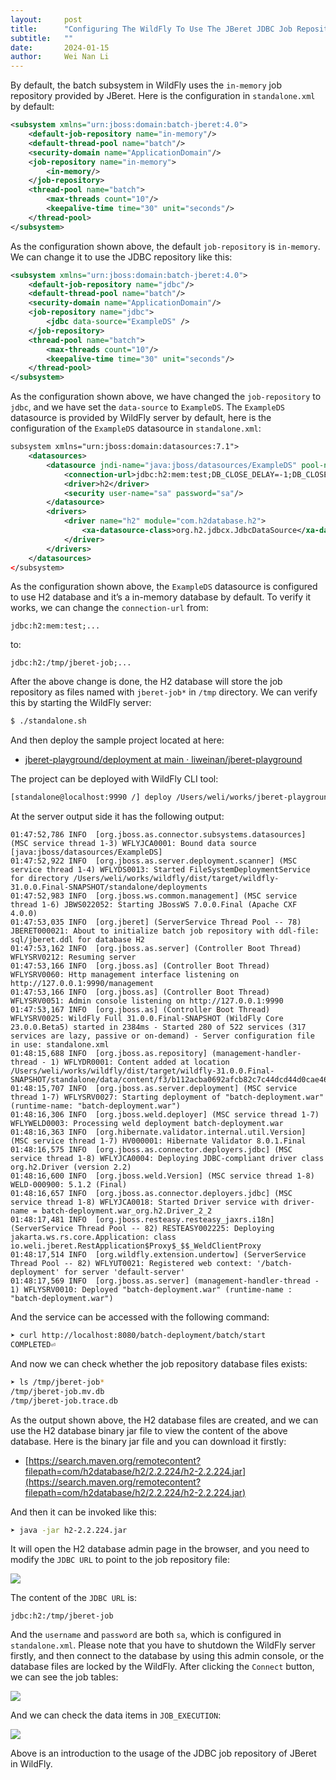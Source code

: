 ```yaml
---
layout:     post
title:      "Configuring The WildFly To Use The JBeret JDBC Job Repository"
subtitle:   ""
date:       2024-01-15
author:     Wei Nan Li
---
```


By default, the batch subsystem in WildFly uses the `in-memory` job repository provided by JBeret. Here is the configuration in `standalone.xml` by default:

```xml
<subsystem xmlns="urn:jboss:domain:batch-jberet:4.0">
    <default-job-repository name="in-memory"/>
    <default-thread-pool name="batch"/>
    <security-domain name="ApplicationDomain"/>
    <job-repository name="in-memory">
        <in-memory/>
    </job-repository>
    <thread-pool name="batch">
        <max-threads count="10"/>
        <keepalive-time time="30" unit="seconds"/>
    </thread-pool>
</subsystem>
```

As the configuration shown above, the default `job-repository` is `in-memory`. We can change it to use the JDBC repository like this:

```xml
<subsystem xmlns="urn:jboss:domain:batch-jberet:4.0">
    <default-job-repository name="jdbc"/>
    <default-thread-pool name="batch"/>
    <security-domain name="ApplicationDomain"/>
    <job-repository name="jdbc">
        <jdbc data-source="ExampleDS" />
    </job-repository>
    <thread-pool name="batch">
        <max-threads count="10"/>
        <keepalive-time time="30" unit="seconds"/>
    </thread-pool>
</subsystem>
```

As the configuration shown above, we have changed the `job-repository` to `jdbc`, and we have set the `data-source` to `ExampleDS`. The `ExampleDS` datasource is provided by WildFly server by default, here is the configuration of the `ExampleDS`  datasource in `standalone.xml`:

```xml
subsystem xmlns="urn:jboss:domain:datasources:7.1">
    <datasources>
        <datasource jndi-name="java:jboss/datasources/ExampleDS" pool-name="ExampleDS" enabled="true" use-java-context="true" statistics-enabled="${wildfly.datasources.statistics-enabled:${wildfly.statistics-enabled:false}}">
            <connection-url>jdbc:h2:mem:test;DB_CLOSE_DELAY=-1;DB_CLOSE_ON_EXIT=FALSE;MODE=${wildfly.h2.compatibility.mode:REGULAR}</connection-url>
            <driver>h2</driver>
            <security user-name="sa" password="sa"/>
        </datasource>
        <drivers>
            <driver name="h2" module="com.h2database.h2">
                <xa-datasource-class>org.h2.jdbcx.JdbcDataSource</xa-datasource-class>
            </driver>
        </drivers>
    </datasources>
</subsystem>
```


As the configuration shown above, the `ExampleDS` datasource is configured to use H2 database and it’s a in-memory database by default. To verify it works,  we can change the `connection-url` from:

```
jdbc:h2:mem:test;...
```

to:

```
jdbc:h2:/tmp/jberet-job;...
```

After the above change is done, the H2 database will store the job repository as files named with `jberet-job*` in `/tmp` directory. We can verify this by starting the WildFly server:

```bash
$ ./standalone.sh
```

And then deploy the sample project located at here:

- [jberet-playground/deployment at main · liweinan/jberet-playground](https://github.com/liweinan/jberet-playground/tree/main/deployment)

The project can be deployed with WildFly CLI tool:

```bash
[standalone@localhost:9990 /] deploy /Users/weli/works/jberet-playground/deployment/target/batch-deployment.war
```

At the server output side it has the following output:

```
01:47:52,786 INFO  [org.jboss.as.connector.subsystems.datasources] (MSC service thread 1-3) WFLYJCA0001: Bound data source [java:jboss/datasources/ExampleDS]
01:47:52,922 INFO  [org.jboss.as.server.deployment.scanner] (MSC service thread 1-4) WFLYDS0013: Started FileSystemDeploymentService for directory /Users/weli/works/wildfly/dist/target/wildfly-31.0.0.Final-SNAPSHOT/standalone/deployments
01:47:52,983 INFO  [org.jboss.ws.common.management] (MSC service thread 1-6) JBWS022052: Starting JBossWS 7.0.0.Final (Apache CXF 4.0.0) 
01:47:53,035 INFO  [org.jberet] (ServerService Thread Pool -- 78) JBERET000021: About to initialize batch job repository with ddl-file: sql/jberet.ddl for database H2
01:47:53,162 INFO  [org.jboss.as.server] (Controller Boot Thread) WFLYSRV0212: Resuming server
01:47:53,166 INFO  [org.jboss.as] (Controller Boot Thread) WFLYSRV0060: Http management interface listening on http://127.0.0.1:9990/management
01:47:53,166 INFO  [org.jboss.as] (Controller Boot Thread) WFLYSRV0051: Admin console listening on http://127.0.0.1:9990
01:47:53,167 INFO  [org.jboss.as] (Controller Boot Thread) WFLYSRV0025: WildFly Full 31.0.0.Final-SNAPSHOT (WildFly Core 23.0.0.Beta5) started in 2384ms - Started 280 of 522 services (317 services are lazy, passive or on-demand) - Server configuration file in use: standalone.xml
01:48:15,688 INFO  [org.jboss.as.repository] (management-handler-thread - 1) WFLYDR0001: Content added at location /Users/weli/works/wildfly/dist/target/wildfly-31.0.0.Final-SNAPSHOT/standalone/data/content/f3/b112acba0692afcb82c7c44dcd44d0cae46fc3/content
01:48:15,707 INFO  [org.jboss.as.server.deployment] (MSC service thread 1-7) WFLYSRV0027: Starting deployment of "batch-deployment.war" (runtime-name: "batch-deployment.war")
01:48:16,306 INFO  [org.jboss.weld.deployer] (MSC service thread 1-7) WFLYWELD0003: Processing weld deployment batch-deployment.war
01:48:16,363 INFO  [org.hibernate.validator.internal.util.Version] (MSC service thread 1-7) HV000001: Hibernate Validator 8.0.1.Final
01:48:16,575 INFO  [org.jboss.as.connector.deployers.jdbc] (MSC service thread 1-8) WFLYJCA0004: Deploying JDBC-compliant driver class org.h2.Driver (version 2.2)
01:48:16,600 INFO  [org.jboss.weld.Version] (MSC service thread 1-8) WELD-000900: 5.1.2 (Final)
01:48:16,657 INFO  [org.jboss.as.connector.deployers.jdbc] (MSC service thread 1-8) WFLYJCA0018: Started Driver service with driver-name = batch-deployment.war_org.h2.Driver_2_2
01:48:17,481 INFO  [org.jboss.resteasy.resteasy_jaxrs.i18n] (ServerService Thread Pool -- 82) RESTEASY002225: Deploying jakarta.ws.rs.core.Application: class io.weli.jberet.RestApplication$Proxy$_$$_WeldClientProxy
01:48:17,514 INFO  [org.wildfly.extension.undertow] (ServerService Thread Pool -- 82) WFLYUT0021: Registered web context: '/batch-deployment' for server 'default-server'
01:48:17,569 INFO  [org.jboss.as.server] (management-handler-thread - 1) WFLYSRV0010: Deployed "batch-deployment.war" (runtime-name : "batch-deployment.war")
```

And the service can be accessed with the following command:

```bash
➤ curl http://localhost:8080/batch-deployment/batch/start
COMPLETED⏎                                                                                                                                                                               
```

And now we can check whether the job repository database files exists:

```bash
➤ ls /tmp/jberet-job*
/tmp/jberet-job.mv.db
/tmp/jberet-job.trace.db
```

As the output shown above, the H2 database files are created, and we can use the H2 database binary jar file to view the content of the above database. Here is the binary jar file and you can download it firstly:

- [https://search.maven.org/remotecontent?filepath=com/h2database/h2/2.2.224/h2-2.2.224.jar](https://search.maven.org/remotecontent?filepath=com/h2database/h2/2.2.224/h2-2.2.224.jar)

And then it can be invoked like this:

```bash
➤ java -jar h2-2.2.224.jar
```

It will open the H2 database admin page in the browser, and you need to modify the `JDBC URL` to point to the job repository file:

![](https://raw.githubusercontent.com/jberet/jberet.github.io/main/_imgs/jberet_jdbc_wildfly/connect.png)

The content of the `JDBC URL` is:

```
jdbc:h2:/tmp/jberet-job
```

And the `username` and `password` are both `sa`, which is configured in `standalone.xml`. Please note that you have to shutdown the WildFly server firstly, and then connect to the database by using this admin console, or the database files are locked by the WildFly. After clicking the `Connect` button, we can see the job tables:

![](https://raw.githubusercontent.com/jberet/jberet.github.io/main/_imgs/jberet_jdbc_wildfly/tables.png)

And we can check the data items in `JOB_EXECUTION`:

![](https://raw.githubusercontent.com/jberet/jberet.github.io/main/_imgs/jberet_jdbc_wildfly/items.png)

Above is an introduction to the usage of the JDBC job repository of JBeret in WildFly.

